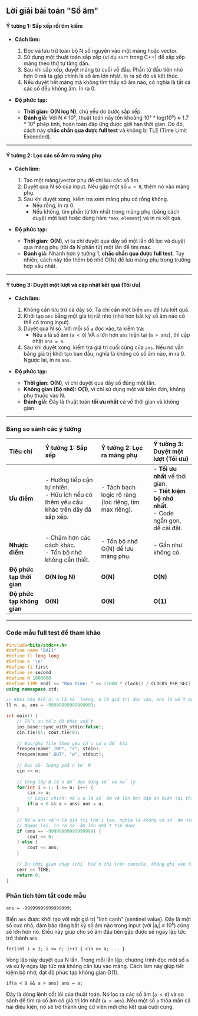 ## **Lời giải bài toán "Số âm"**


#### **Ý tưởng 1: Sắp xếp rồi tìm kiếm**

*   **Cách làm:**
    1.  Đọc và lưu trữ toàn bộ N số nguyên vào một mảng hoặc vector.
    2.  Sử dụng một thuật toán sắp xếp (ví dụ `sort` trong C++) để sắp xếp mảng theo thứ tự tăng dần.
    3.  Sau khi sắp xếp, duyệt mảng từ cuối về đầu. Phần tử đầu tiên nhỏ hơn 0 mà ta gặp chính là số âm lớn nhất. In ra số đó và kết thúc.
    4.  Nếu duyệt hết mảng mà không tìm thấy số âm nào, có nghĩa là tất cả các số đều không âm. In ra 0.

*   **Độ phức tạp:**
    *   **Thời gian:** **O(N log N)**, chủ yếu do bước sắp xếp.
    *   **Đánh giá:** Với N ≤ 10⁵, thuật toán này tốn khoảng 10⁵ * log(10⁵) ≈ 1.7 * 10⁶ phép tính, hoàn toàn đáp ứng được giới hạn thời gian. Do đó, cách này **chắc chắn qua được full test** và không bị TLE (Time Limit Exceeded).

---

#### **Ý tưởng 2: Lọc các số âm ra mảng phụ**

*   **Cách làm:**
    1.  Tạo một mảng/vector phụ để chỉ lưu các số âm.
    2.  Duyệt qua N số của input. Nếu gặp một số `a < 0`, thêm nó vào mảng phụ.
    3.  Sau khi duyệt xong, kiểm tra xem mảng phụ có rỗng không.
        *   Nếu rỗng, in ra 0.
        *   Nếu không, tìm phần tử lớn nhất trong mảng phụ (bằng cách duyệt một lượt hoặc dùng hàm `*max_element`) và in ra kết quả.

*   **Độ phức tạp:**
    *   **Thời gian:** **O(N)**, vì ta chỉ duyệt qua dãy số một lần để lọc và duyệt qua mảng phụ (tối đa N phần tử) một lần để tìm max.
    *   **Đánh giá:** Nhanh hơn ý tưởng 1, **chắc chắn qua được full test**. Tuy nhiên, cách này tốn thêm bộ nhớ O(N) để lưu mảng phụ trong trường hợp xấu nhất.

---

#### **Ý tưởng 3: Duyệt một lượt và cập nhật kết quả (Tối ưu)**

*   **Cách làm:**
    1.  Không cần lưu trữ cả dãy số. Ta chỉ cần một biến `ans` để lưu kết quả.
    2.  Khởi tạo `ans` bằng một giá trị rất nhỏ (nhỏ hơn bất kỳ số âm nào có thể có trong input).
    3.  Duyệt qua N số. Với mỗi số `a` đọc vào, ta kiểm tra:
        *   Nếu `a` là số âm (`a < 0`) VÀ `a` lớn hơn `ans` hiện tại (`a > ans`), thì cập nhật `ans = a`.
    4.  Sau khi duyệt xong, kiểm tra giá trị cuối cùng của `ans`. Nếu nó vẫn bằng giá trị khởi tạo ban đầu, nghĩa là không có số âm nào, in ra 0. Ngược lại, in ra `ans`.

*   **Độ phức tạp:**
    *   **Thời gian:** **O(N)**, vì chỉ duyệt qua dãy số đúng một lần.
    *   **Không gian (Bộ nhớ):** **O(1)**, vì chỉ sử dụng một vài biến đơn, không phụ thuộc vào N.
    *   **Đánh giá:** Đây là thuật toán **tối ưu nhất** cả về thời gian và không gian.

---

### **Bảng so sánh các ý tưởng**

| Tiêu chí | Ý tưởng 1: Sắp xếp | Ý tưởng 2: Lọc ra mảng phụ | Ý tưởng 3: Duyệt một lượt (Tối ưu) |
| :--- | :--- | :--- | :--- |
| **Ưu điểm** | - Hướng tiếp cận tự nhiên.<br>- Hữu ích nếu có thêm yêu cầu khác trên dãy đã sắp xếp. | - Tách bạch logic rõ ràng (lọc riêng, tìm max riêng). | - **Tối ưu nhất** về thời gian.<br>- **Tiết kiệm bộ nhớ nhất**.<br>- Code ngắn gọn, dễ cài đặt. |
| **Nhược điểm** | - Chậm hơn các cách khác.<br>- Tốn bộ nhớ không cần thiết. | - Tốn bộ nhớ O(N) để lưu mảng phụ. | - Gần như không có. |
| **Độ phức tạp thời gian** | **O(N log N)** | **O(N)** | **O(N)** |
| **Độ phức tạp không gian**| **O(N)** | **O(N)** | **O(1)** |

---

### **Code mẫu full test để tham khảo**

```cpp
#include<bits/stdc++.h>
#define name "BAI1"
#define ll long long
#define e '\n'
#define fi first
#define se second
#define N 1000000
#define TIME endl << "Run time: " << (1000 * clock() / CLOCKS_PER_SEC) << "ms" << endl
using namespace std;

// Khai báo biến: n là số lượng, a là giá trị đọc vào, ans là kết quả
ll n, a, ans = -99999999999999999;

int main() {
	// Tối ưu tốc độ nhập xuất
	ios_base::sync_with_stdio(false);
	cin.tie(0); cout.tie(0);
	
	// Đọc/ghi file theo yêu cầu của đề bài
	freopen(name".INP", "r", stdin);
	freopen(name".OUT", "w", stdout);
	
	// Đọc số lượng phần tử N
	cin >> n;
	
	// Vòng lặp N lần để đọc từng số và xử lý
	for(int i = 1; i <= n; i++) {
		cin >> a;
		// Logic chính: nếu a là số âm và lớn hơn đáp án hiện tại thì cập nhật
		if(a < 0 && a > ans) ans = a;
	}

	// Nếu ans vẫn là giá trị khởi tạo, nghĩa là không có số âm nào -> in ra 0
	// Ngược lại, in ra số âm lớn nhất tìm được
	if (ans == -99999999999999999) {
	    cout << 0;
	} else {
	    cout << ans;
	}
	
	// In thời gian chạy (chỉ hiển thị trên console, không ghi vào file OUT)
	cerr << TIME;
	return 0;
}	
```

### **Phân tích tóm tắt code mẫu**

```
ans = -99999999999999999;
```
Biến `ans` được khởi tạo với một giá trị "lính canh" (sentinel value). Đây là một số cực nhỏ, đảm bảo rằng bất kỳ số âm nào trong input (với |aᵢ| ≤ 10⁵) cũng sẽ lớn hơn nó. Điều này giúp cho số âm đầu tiên gặp được sẽ ngay lập tức trở thành `ans`.

```
for(int i = 1; i <= n; i++) { cin >> a; ... }
```
Vòng lặp này duyệt qua N lần. Trong mỗi lần lặp, chương trình đọc một số `a` và xử lý ngay lập tức mà không cần lưu vào mảng. Cách làm này giúp tiết kiệm bộ nhớ, đạt độ phức tạp không gian O(1).

```
if(a < 0 && a > ans) ans = a;
```
Đây là dòng lệnh cốt lõi của thuật toán. Nó lọc ra các số âm (`a < 0`) và so sánh để tìm ra số âm có giá trị lớn nhất (`a > ans`). Nếu một số `a` thỏa mãn cả hai điều kiện, nó sẽ trở thành ứng cử viên mới cho kết quả cuối cùng.
